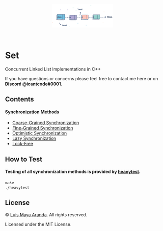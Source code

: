 <br>

<p align="center">
<a href="https://github.com/3SUM"><img width="200" src="./logo/set.png" alt="Set logo"></a>
</p>

<br>

# Set

Concurrent Linked List Implementations in C++

If you have questions or concerns please feel free to contact me here or on **Discord @icantcode#0001**.

## Contents

#### Synchronization Methods

- [Coarse-Grained Synchronization](/src/CoarseGrainedLL.h)
- [Fine-Grained Synchronization](/src/FineGrainedLL.h)
- [Optimistic Synchronization](/src/OptimisticLL.h)
- [Lazy Synchronization](/src/LazyLL.h)
- [Lock-Free](/src/LockFreeLL.h)

## How to Test

#### Testing of all synchronization methods is provided by [heavytest](/src/heavytest.cpp).
```
make
./heavytest
```

## License

&copy; [Luis Maya Aranda](https://github.com/3SUM). All rights reserved.

Licensed under the MIT License.